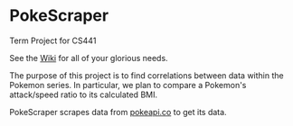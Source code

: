 # PokeScraper
Term Project for CS441

See the [Wiki](https://github.com/agne16/CS441/wiki) for all of your glorious needs.

The purpose of this project is to find correlations between data within the Pokemon series.
In particular, we plan to compare a Pokemon's attack/speed ratio to its calculated BMI.

PokeScraper scrapes data from [pokeapi.co](http://pokeapi.co) to get its data.
